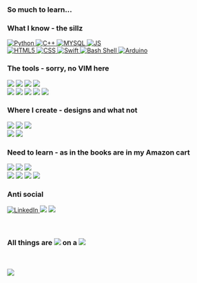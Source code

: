 ### So much to learn...
<!--  Skills -->
<h3>What I know - the sillz</h3>
<div class="column">
<a href="https://www.python.org">
<img alt="Python" src="https://img.shields.io/badge/Python-14354C?style=for-the-badge&logo=python&logoColor=white"/>
</a> <!-- Python -->
<a href="https://cplusplus.com">
<img alt="C++" src="https://img.shields.io/badge/C++-14354C?style=for-the-badge&logoColor=white"/>
</a> <!-- C++ -->
<a href="https://www.mysql.com">
<img alt="MYSQL" src="https://img.shields.io/badge/MySQL-00000F?style=for-the-badge&logo=mysql&logoColor=white"/>
</a> <!-- MYSQL -->
<a href="https://www.javascript.com">
<img alt="JS" src="https://img.shields.io/badge/JavaScript-323330?style=for-the-badge&logo=javascript&logoColor=F7DF1E"/>
</a> <!-- JS -->
</div>
<div class="column">
<a href="https://developer.mozilla.org/en-US/docs/Glossary/HTML5">
<img alt="HTML5" src="https://img.shields.io/badge/HTML5-E34F26?style=for-the-badge&logo=html5&logoColor=white"/>
</a> <!-- HTML5 -->
<a href="https://developer.mozilla.org/en-US/docs/Web/CSS">
<img alt="CSS" src="https://img.shields.io/badge/HTML5-E34F26?style=for-the-badge&logo=html5&logoColor=white"/>
</a> <!-- CSS -->
<a href="https://developer.apple.com/swift/">
<img alt="Swift" src="https://img.shields.io/badge/Swift-FA7343?style=for-the-badge&logo=swift&logoColor=white"/>
</a> <!-- Swift -->
<a href="https://www.tutorialspoint.com/unix/shell_scripting.htm">
<img alt="Bash Shell" src="https://img.shields.io/badge/Shell_Script-121011?style=for-the-badge&logo=gnu-bash&logoColor=white"/>
</a> <!-- Bash -->
<a href="https://www.arduino.cc">
<img alt="Arduino" src="https://img.shields.io/badge/Arduino-00979D?style=for-the-badge&logo=Arduino&logoColor=white"/>
</a> <!-- Arduino -->
</div>
<!-- Extra tools.  -->
<h3>The tools - sorry, no VIM here</h3>
<div class="column">
<img src="https://img.shields.io/badge/mac%20os-000000?style=for-the-badge&logo=apple&logoColor=white"/>  <!-- MAC OS -->
<img src="https://img.shields.io/badge/Ubuntu-E95420?style=for-the-badge&logo=ubuntu&logoColor=white"/>  <!-- Ubuntu -->
<img src="https://img.shields.io/badge/Emacs-%237F5AB6.svg?&style=for-the-badge&logo=gnu-emacs&logoColor=white"/>  <!-- Emacs -->
<img src="https://img.shields.io/badge/Visual_Studio_Code-0078D4?style=for-the-badge&logo=visual%20studio%20code&logoColor=white"/> <!-- VS Code -->
</div>
<div class="column">
<img src="https://img.shields.io/badge/Xcode-007ACC?style=for-the-badge&logo=Xcode&logoColor=white"/> <!-- XCode -->
<img src="https://img.shields.io/badge/sublime_text-%23575757.svg?&style=for-the-badge&logo=sublime-text&logoColor=important"/> <!-- Sublime -->
<img src="https://img.shields.io/badge/Notion-000000?style=for-the-badge&logo=notion&logoColor=white"/> <!-- Notion -->
<img src="https://img.shields.io/badge/Trello-0052CC?style=for-the-badge&logo=trello&logoColor=white"/> <!-- Trello -->
<img src="https://img.shields.io/badge/Jira-0052CC?style=for-the-badge&logo=Jira&logoColor=white"/> <!-- Jira -->
</div>
<!--  Design -->
<h3>Where I create - designs and what not</h3>
<div class="column">
<img src="https://img.shields.io/badge/Sketch-FFB387?style=for-the-badge&logo=sketch&logoColor=black"/> <!-- Sketch -->
<img src="https://img.shields.io/badge/Figma-F24E1E?style=for-the-badge&logo=figma&logoColor=white"/> <!-- Figma -->
<img src="https://img.shields.io/badge/Adobe%20XD-470137?style=for-the-badge&logo=Adobe%20XD&logoColor=#FF61F6"/> <!-- Adobe XD -->
</div>
<div class="column">
<img src="https://img.shields.io/badge/Adobe%20Creative%20Cloud-DA1F26?style=for-the-badge&logo=Adobe%20Creative%20Cloud&logoColor=white"/> <!-- Adobe CC -->
<img src="https://img.shields.io/badge/blender-%23F5792A.svg?style=for-the-badge&logo=blender&logoColor=white"/> <!-- Blender -->
</div>
<!--     Need to learn -->
<h3>Need to learn - as in the books are in my Amazon cart</h3>
<div class="column">
<img src="https://img.shields.io/badge/Amazon_AWS-232F3E?style=for-the-badge&logo=amazon-aws&logoColor=white"/> <!-- AWS -->
<img src="https://img.shields.io/badge/MongoDB-4EA94B?style=for-the-badge&logo=mongodb&logoColor=white"/> <!-- MONGO -->
<img src="https://img.shields.io/badge/Flutter-02569B?style=for-the-badge&logo=flutter&logoColor=white"/> <!-- Flutter -->
</div>
<div class="column">
<img src="https://img.shields.io/badge/Rust-000000?style=for-the-badge&logo=rust&logoColor=white"/> <!-- RUST -->
<img src="https://img.shields.io/badge/Svelte-4A4A55?style=for-the-badge&logo=svelte&logoColor=FF3E00"/> <!-- Svelte -->
<img src="https://img.shields.io/badge/Unity-100000?style=for-the-badge&logo=unity&logoColor=white"/> <!-- Unity -->
<img src="https://img.shields.io/badge/Salesforce-00A1E0?style=for-the-badge&logo=Salesforce&logoColor=white"/> <!-- Salesforce -->
<!--  Social -->
<h3>Anti social</h3>
<div class="row">
<div class="column">
<a target="_blank" rel="noopener noreferrer" href="https://www.linkedin.com/in/jaysinlord/" target="_blank" rel="noopener noreferrer">
<img alt="LinkedIn" src="https://img.shields.io/badge/LinkedIn-0077B5?style=for-the-badge&logo=linkedin&logoColor=white"/>
</a>  <!-- LinkedIn -->
<img src="https://img.shields.io/badge/Discord-7289DA?style=for-the-badge&logo=discord&logoColor=white"/> <!-- Discord -->
<img src="https://img.shields.io/badge/WhatsApp-25D366?style=for-the-badge&logo=whatsapp&logoColor=white"/> <!-- Whats app -->
</div>
</div><br><br>
<h3>All things are <img src="http://ForTheBadge.com/images/badges/built-with-love.svg"/> on a <img src="https://img.shields.io/badge/Apple-MacBook_Pro-999999?style=for-the-badge&logo=apple&logoColor=white"/></h3> <!-- Macbook -->
<br><br>
<img src="https://github-readme-stats.vercel.app/api/top-langs/?username=j-lord&count_private=true&show_icons=true&theme=blue-green&layout=compact"/>
<!-- All badges at: https://dev.to/envoy_/150-badges-for-github-pnk#skills -->
